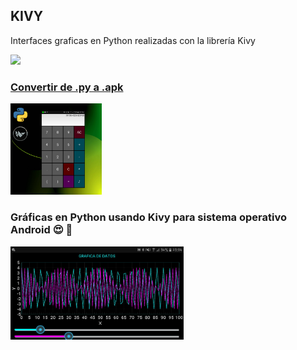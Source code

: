  
## KIVY  
Interfaces graficas en Python realizadas con la librería Kivy 
  
<a href="https://www.youtube.com/c/MagnoEfren" target="_blank">
<img src="https://img.shields.io/badge/YouTube-FF0000?style=for-the-badge&logo=youtube&logoColor=white" target="_blank"> 

  
### Convertir de .py a .apk
<p align="left"> </p>

<a href='https://youtu.be/ca7p46XM_CY' target='_blank'>
  <img width='29%' src='https://github.com/MagnoEfren/kivy/blob/main/Calculadora/calculadora-en-kivy-android.png' alt='GUI' />
</a>


 ### Gráficas en Python usando Kivy para sistema operativo Android 😍 📱
 
<a href='https://youtu.be/ca7p46XM_CY' target='_blank'>
  <img width='55%' src='https://github.com/MagnoEfren/kivy/blob/main/Kivy%20Garden%20Graph/captura.png' alt='GUI ' />
</a>

 

 
  
